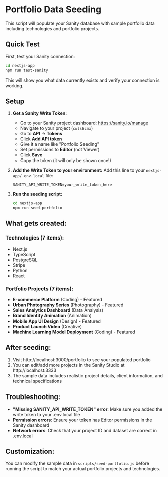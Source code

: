 # Portfolio Data Seeding

This script will populate your Sanity database with sample portfolio data including technologies and portfolio projects.

## Quick Test

First, test your Sanity connection:
```bash
cd nextjs-app
npm run test-sanity
```

This will show you what data currently exists and verify your connection is working.

## Setup

1. **Get a Sanity Write Token:**
   - Go to your Sanity project dashboard: https://sanity.io/manage
   - Navigate to your project (`cwls6cmx`)
   - Go to **API** → **Tokens**
   - Click **Add API token**
   - Give it a name like "Portfolio Seeding"
   - Set permissions to **Editor** (not Viewer)
   - Click **Save**
   - Copy the token (it will only be shown once!)

2. **Add the Write Token to your environment:**
   Add this line to your `nextjs-app/.env.local` file:
   ```
   SANITY_API_WRITE_TOKEN=your_write_token_here
   ```

3. **Run the seeding script:**
   ```bash
   cd nextjs-app
   npm run seed-portfolio
   ```

## What gets created:

### Technologies (7 items):
- Next.js
- TypeScript  
- PostgreSQL
- Stripe
- Python
- React

### Portfolio Projects (7 items):
- **E-commerce Platform** (Coding) - Featured
- **Urban Photography Series** (Photography) - Featured  
- **Sales Analytics Dashboard** (Data Analysis)
- **Brand Identity Animation** (Animation)
- **Mobile App UI Design** (Design) - Featured
- **Product Launch Video** (Creative)
- **Machine Learning Model Deployment** (Coding) - Featured

## After seeding:

1. Visit http://localhost:3000/portfolio to see your populated portfolio
2. You can edit/add more projects in the Sanity Studio at http://localhost:3333
3. The sample data includes realistic project details, client information, and technical specifications

## Troubleshooting:

- **"Missing SANITY_API_WRITE_TOKEN" error**: Make sure you added the write token to your .env.local file
- **Permission errors**: Ensure your token has Editor permissions in the Sanity dashboard
- **Network errors**: Check that your project ID and dataset are correct in .env.local

## Customization:

You can modify the sample data in `scripts/seed-portfolio.js` before running the script to match your actual portfolio projects and technologies.